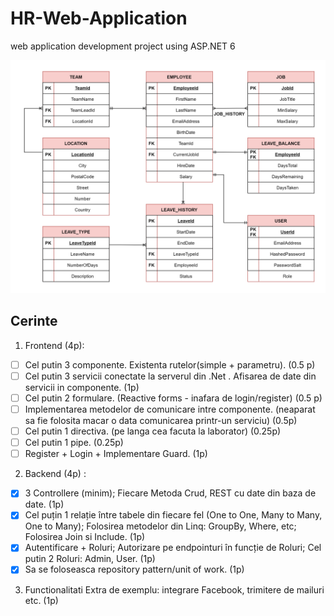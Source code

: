 # HR-Web-Application
web application development project using ASP.NET 6

![](hr-diagram.drawio.png)

## Cerinte

1. Frontend (4p):
- [ ] Cel putin 3 componente. Existenta rutelor(simple + parametru). (0.5 p)
- [ ] Cel putin 3 servicii conectate la serverul din .Net . Afisarea de date din servicii in componente. (1p)
- [ ] Cel putin 2 formulare. (Reactive forms - inafara de login/register) (0.5 p)
- [ ] Implementarea metodelor de comunicare intre componente. (neaparat sa fie folosita macar o data comunicarea printr-un serviciu) (0.5p)
- [ ] Cel putin 1 directiva. (pe langa cea facuta la laborator) (0.25p)
- [ ] Cel putin 1 pipe. (0.25p)
- [ ] Register + Login + Implementare Guard. (1p)
 
2. Backend (4p) :
- [X] 3 Controllere (minim); Fiecare Metoda Crud, REST cu date din baza de date. (1p)
- [X] Cel puțin 1 relație între tabele din fiecare fel (One to One, Many to Many, One to Many); Folosirea metodelor din Linq: GroupBy, Where, etc; Folosirea Join si Include. (1p)
- [X] Autentificare + Roluri; Autorizare pe endpointuri în funcție de Roluri; Cel putin 2 Roluri: Admin, User. (1p)
- [X] Sa se foloseasca repository pattern/unit of work. (1p)

3. Functionalitati Extra de exemplu: integrare Facebook, trimitere de mailuri etc. (1p)
